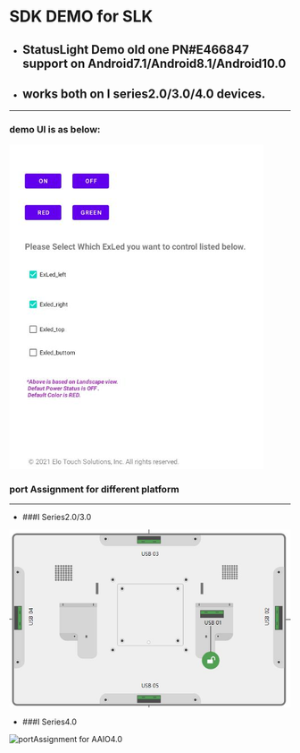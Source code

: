 # SDK DEMO for SLK 

+ ## StatusLight Demo old one PN#E466847 support on Android7.1/Android8.1/Android10.0

+ ## works both on I series2.0/3.0/4.0 devices.

---
### demo UI is as below:

![Demo UI](ScreenShot.jpg)

### port Assignment for different platform

-----

+ ###I Series2.0/3.0

![portAssignment for AAIO2.0/3.0](I2.jpg)

+ ###I Series4.0

![portAssignment for AAIO4.0](I4.jpg)

